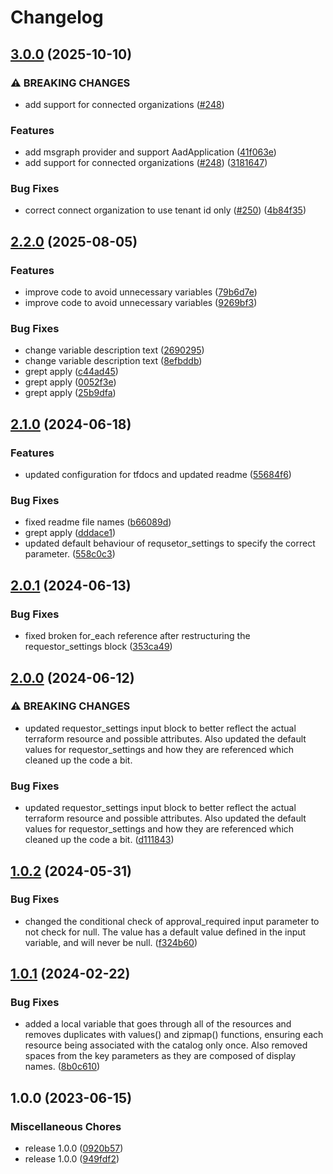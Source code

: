 # Changelog

## [3.0.0](https://github.com/fortytwoservices/terraform-azuread-entitlement-management/compare/v2.2.0...v3.0.0) (2025-10-10)


### ⚠ BREAKING CHANGES

* add support for connected organizations ([#248](https://github.com/fortytwoservices/terraform-azuread-entitlement-management/issues/248))

### Features

* add msgraph provider and support AadApplication ([41f063e](https://github.com/fortytwoservices/terraform-azuread-entitlement-management/commit/41f063e477049739f832c56fa69724420e425639))
* add support for connected organizations ([#248](https://github.com/fortytwoservices/terraform-azuread-entitlement-management/issues/248)) ([3181647](https://github.com/fortytwoservices/terraform-azuread-entitlement-management/commit/3181647cc7e3b3495b0840393bd2740b7112bf09))


### Bug Fixes

* correct connect organization to use tenant id only ([#250](https://github.com/fortytwoservices/terraform-azuread-entitlement-management/issues/250)) ([4b84f35](https://github.com/fortytwoservices/terraform-azuread-entitlement-management/commit/4b84f350d82699a248cbdb0395d40ca760c1e6df))

## [2.2.0](https://github.com/fortytwoservices/terraform-azuread-entitlement-management/compare/v2.1.0...v2.2.0) (2025-08-05)


### Features

* improve code to avoid unnecessary variables ([79b6d7e](https://github.com/fortytwoservices/terraform-azuread-entitlement-management/commit/79b6d7e7146aab2cfa7d25fc1122ac4cf9dcc8d7))
* improve code to avoid unnecessary variables ([9269bf3](https://github.com/fortytwoservices/terraform-azuread-entitlement-management/commit/9269bf3e28b56581ffb24c0531c1227010fd962a))


### Bug Fixes

* change variable description text ([2690295](https://github.com/fortytwoservices/terraform-azuread-entitlement-management/commit/2690295e2e8772268330bc1b68881e4de62e4558))
* change variable description text ([8efbddb](https://github.com/fortytwoservices/terraform-azuread-entitlement-management/commit/8efbddbe064fe456797e1433ff046c2c4cc290ff))
* grept apply ([c44ad45](https://github.com/fortytwoservices/terraform-azuread-entitlement-management/commit/c44ad45990312ba90f9b1e2d5b07ac6d79fd374a))
* grept apply ([0052f3e](https://github.com/fortytwoservices/terraform-azuread-entitlement-management/commit/0052f3e77e15a37f18cbbe45bc27e0e79f433ffd))
* grept apply ([25b9dfa](https://github.com/fortytwoservices/terraform-azuread-entitlement-management/commit/25b9dfacb32a3664696015a3252757ce65339f08))

## [2.1.0](https://github.com/fortytwoservices/terraform-azuread-entitlement-management/compare/v2.0.1...v2.1.0) (2024-06-18)


### Features

* updated configuration for tfdocs and updated readme ([55684f6](https://github.com/fortytwoservices/terraform-azuread-entitlement-management/commit/55684f63cc38e757b9b65c23409a0e54de94a227))


### Bug Fixes

* fixed readme file names ([b66089d](https://github.com/fortytwoservices/terraform-azuread-entitlement-management/commit/b66089da7f09e8180f3a8768f66567cb24a4a47b))
* grept apply ([dddace1](https://github.com/fortytwoservices/terraform-azuread-entitlement-management/commit/dddace190fd7d77b435a1ccaeb0a7fbfedcf33d4))
* updated default behaviour of requsetor_settings to specify the correct parameter. ([558c0c3](https://github.com/fortytwoservices/terraform-azuread-entitlement-management/commit/558c0c3330defd3119035decd1562bf987f0b7fc))

## [2.0.1](https://github.com/fortytwoservices/terraform-azuread-entitlement-management/compare/v2.0.0...v2.0.1) (2024-06-13)


### Bug Fixes

* fixed broken for_each reference after restructuring the requestor_settings block ([353ca49](https://github.com/fortytwoservices/terraform-azuread-entitlement-management/commit/353ca49e4e0b688370515b2f6f8715452117e89c))

## [2.0.0](https://github.com/fortytwoservices/terraform-azuread-entitlement-management/compare/v1.0.2...v2.0.0) (2024-06-12)


### ⚠ BREAKING CHANGES

* updated requestor_settings input block to better reflect the actual terraform resource and possible attributes. Also updated the default values for requestor_settings and how they are referenced which cleaned up the code a bit.

### Bug Fixes

* updated requestor_settings input block to better reflect the actual terraform resource and possible attributes. Also updated the default values for requestor_settings and how they are referenced which cleaned up the code a bit. ([d111843](https://github.com/fortytwoservices/terraform-azuread-entitlement-management/commit/d1118439b456253e6dbd12456fe0e3ae73676c9e))

## [1.0.2](https://github.com/fortytwoservices/terraform-azuread-entitlement-management/compare/v1.0.1...v1.0.2) (2024-05-31)


### Bug Fixes

* changed the conditional check of approval_required input parameter to not check for null. The value has a default value defined in the input variable, and will never be null. ([f324b60](https://github.com/fortytwoservices/terraform-azuread-entitlement-management/commit/f324b60d3a9429d2d32b04cb804b5a84ead8d7b7))

## [1.0.1](https://github.com/amestofortytwo/terraform-azuread-entitlement-management/compare/v1.0.0...v1.0.1) (2024-02-22)


### Bug Fixes

* added a local variable that goes through all of the resources and removes duplicates with values() and zipmap() functions, ensuring each resource being associated with the catalog only once. Also removed spaces from the key parameters as they are composed of display names. ([8b0c610](https://github.com/amestofortytwo/terraform-azuread-entitlement-management/commit/8b0c6109c35771295de9789f69f95b541f09f6ff))

## 1.0.0 (2023-06-15)


### Miscellaneous Chores

* release 1.0.0 ([0920b57](https://github.com/amestofortytwo/terraform-azuread-entitlement-management/commit/0920b573619afa553866efbf1864d20e12ba239c))
* release 1.0.0 ([949fdf2](https://github.com/amestofortytwo/terraform-azuread-entitlement-management/commit/949fdf2f85153d2497f5b7f9e6046655a817058f))

